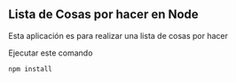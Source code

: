 

## Lista de Cosas por hacer en Node

Esta aplicación es para realizar una lista de cosas
por hacer 

Ejecutar este comando

```
npm install
```
